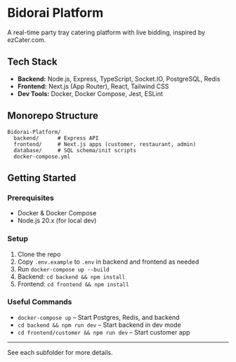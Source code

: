 # Bidorai Platform

A real-time party tray catering platform with live bidding, inspired by ezCater.com.

## Tech Stack
- **Backend:** Node.js, Express, TypeScript, Socket.IO, PostgreSQL, Redis
- **Frontend:** Next.js (App Router), React, Tailwind CSS
- **Dev Tools:** Docker, Docker Compose, Jest, ESLint

## Monorepo Structure
```
Bidorai-Platform/
  backend/      # Express API
  frontend/     # Next.js apps (customer, restaurant, admin)
  database/     # SQL schema/init scripts
  docker-compose.yml
```

## Getting Started

### Prerequisites
- Docker & Docker Compose
- Node.js 20.x (for local dev)

### Setup
1. Clone the repo
2. Copy `.env.example` to `.env` in backend and frontend as needed
3. Run `docker-compose up --build`
4. Backend: `cd backend && npm install`
5. Frontend: `cd frontend && npm install`

### Useful Commands
- `docker-compose up` – Start Postgres, Redis, and backend
- `cd backend && npm run dev` – Start backend in dev mode
- `cd frontend/customer && npm run dev` – Start customer app

---

See each subfolder for more details. 